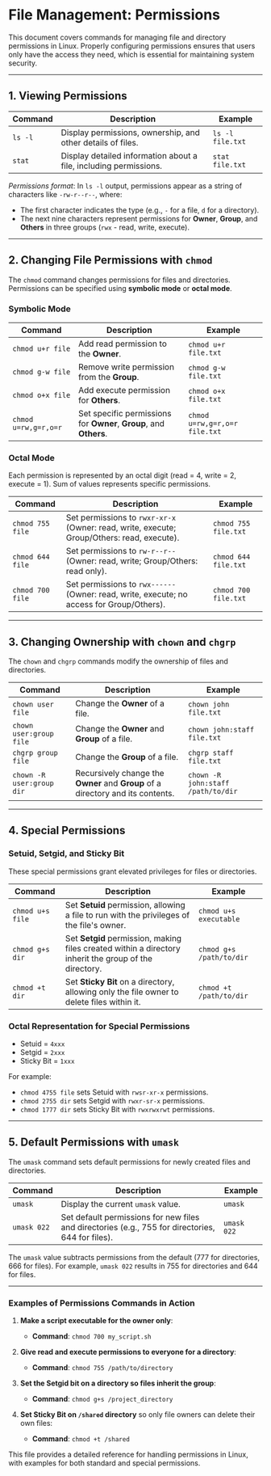 # File Management: Permissions

This document covers commands for managing file and directory permissions in Linux. Properly configuring permissions ensures that users only have the access they need, which is essential for maintaining system security.

---

## 1. Viewing Permissions

| Command           | Description                                               | Example                                 |
|-------------------|-----------------------------------------------------------|-----------------------------------------|
| `ls -l`           | Display permissions, ownership, and other details of files. | `ls -l file.txt`                      |
| `stat`            | Display detailed information about a file, including permissions. | `stat file.txt`               |

*Permissions format*: In `ls -l` output, permissions appear as a string of characters like `-rw-r--r--`, where:
- The first character indicates the type (e.g., `-` for a file, `d` for a directory).
- The next nine characters represent permissions for **Owner**, **Group**, and **Others** in three groups (`rwx` - read, write, execute).

---

## 2. Changing File Permissions with `chmod`

The `chmod` command changes permissions for files and directories. Permissions can be specified using **symbolic mode** or **octal mode**.

### Symbolic Mode

| Command               | Description                                           | Example                                 |
|-----------------------|-------------------------------------------------------|-----------------------------------------|
| `chmod u+r file`      | Add read permission to the **Owner**.                 | `chmod u+r file.txt`                    |
| `chmod g-w file`      | Remove write permission from the **Group**.           | `chmod g-w file.txt`                    |
| `chmod o+x file`      | Add execute permission for **Others**.                | `chmod o+x file.txt`                    |
| `chmod u=rw,g=r,o=r`  | Set specific permissions for **Owner**, **Group**, and **Others**. | `chmod u=rw,g=r,o=r file.txt` |

### Octal Mode

Each permission is represented by an octal digit (read = 4, write = 2, execute = 1). Sum of values represents specific permissions.

| Command       | Description                                | Example                                 |
|---------------|--------------------------------------------|-----------------------------------------|
| `chmod 755 file` | Set permissions to `rwxr-xr-x` (Owner: read, write, execute; Group/Others: read, execute). | `chmod 755 file.txt` |
| `chmod 644 file` | Set permissions to `rw-r--r--` (Owner: read, write; Group/Others: read only). | `chmod 644 file.txt` |
| `chmod 700 file` | Set permissions to `rwx------` (Owner: read, write, execute; no access for Group/Others). | `chmod 700 file.txt` |

---

## 3. Changing Ownership with `chown` and `chgrp`

The `chown` and `chgrp` commands modify the ownership of files and directories.

| Command               | Description                                               | Example                                 |
|-----------------------|-----------------------------------------------------------|-----------------------------------------|
| `chown user file`     | Change the **Owner** of a file.                           | `chown john file.txt`                   |
| `chown user:group file` | Change the **Owner** and **Group** of a file.         | `chown john:staff file.txt`             |
| `chgrp group file`    | Change the **Group** of a file.                           | `chgrp staff file.txt`                  |
| `chown -R user:group dir` | Recursively change the **Owner** and **Group** of a directory and its contents. | `chown -R john:staff /path/to/dir` |

---

## 4. Special Permissions

### Setuid, Setgid, and Sticky Bit

These special permissions grant elevated privileges for files or directories.

| Command               | Description                                               | Example                                 |
|-----------------------|-----------------------------------------------------------|-----------------------------------------|
| `chmod u+s file`      | Set **Setuid** permission, allowing a file to run with the privileges of the file's owner. | `chmod u+s executable` |
| `chmod g+s dir`       | Set **Setgid** permission, making files created within a directory inherit the group of the directory. | `chmod g+s /path/to/dir` |
| `chmod +t dir`        | Set **Sticky Bit** on a directory, allowing only the file owner to delete files within it. | `chmod +t /path/to/dir` |

### Octal Representation for Special Permissions

- Setuid = `4xxx`
- Setgid = `2xxx`
- Sticky Bit = `1xxx`

For example:
- `chmod 4755 file` sets Setuid with `rwsr-xr-x` permissions.
- `chmod 2755 dir` sets Setgid with `rwxr-sr-x` permissions.
- `chmod 1777 dir` sets Sticky Bit with `rwxrwxrwt` permissions.

---

## 5. Default Permissions with `umask`

The `umask` command sets default permissions for newly created files and directories.

| Command           | Description                                               | Example                                 |
|-------------------|-----------------------------------------------------------|-----------------------------------------|
| `umask`           | Display the current `umask` value.                        | `umask`                                 |
| `umask 022`       | Set default permissions for new files and directories (e.g., 755 for directories, 644 for files). | `umask 022` |

The `umask` value subtracts permissions from the default (777 for directories, 666 for files). For example, `umask 022` results in 755 for directories and 644 for files.

---

### Examples of Permissions Commands in Action

1. **Make a script executable for the owner only**:

   - **Command**: `chmod 700 my_script.sh`

2. **Give read and execute permissions to everyone for a directory**:

   - **Command**: `chmod 755 /path/to/directory`

3. **Set the Setgid bit on a directory so files inherit the group**:

   - **Command**: `chmod g+s /project_directory`

4. **Set Sticky Bit on `/shared` directory** so only file owners can delete their own files:

   - **Command**: `chmod +t /shared`


This file provides a detailed reference for handling permissions in Linux, with examples for both standard and special permissions. 

